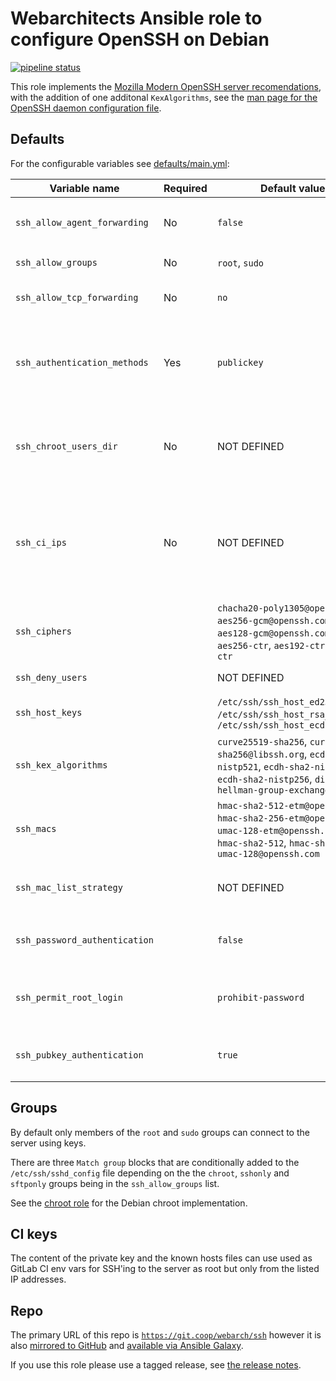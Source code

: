 # Webarchitects Ansible role to configure OpenSSH on Debian

[![pipeline status](https://git.coop/webarch/ssh/badges/master/pipeline.svg)](https://git.coop/webarch/ssh/-/commits/master)

This role implements the [Mozilla Modern OpenSSH server recomendations](https://infosec.mozilla.org/guidelines/openssh#modern-openssh-67), with the addition of one additonal `KexAlgorithms`, see the [man page for the OpenSSH daemon configuration file](https://man.openbsd.org/sshd_config).

## Defaults

For the configurable variables see [defaults/main.yml](defaults/main.yml):

| Variable name                 | Required | Default value                                                                                                                                                 | Comment                                                                                                                                                                                                                                         |
|-------------------------------|----------|---------------------------------------------------------------------------------------------------------------------------------------------------------------|-------------------------------------------------------------------------------------------------------------------------------------------------------------------------------------------------------------------------------------------------|
| `ssh_allow_agent_forwarding`  | No       | `false`                                                                                                                                                       | A boolean, [AllowAgentForwarding](https://man.openbsd.org/sshd_config#AllowAgentForwarding) allows `yes` or `no`, use `true` or `false`                                                                                                         |
| `ssh_allow_groups`            | No       | `root`, `sudo`                                                                                                                                                | An optional list of groups for [AllowGroups](https://man.openbsd.org/sshd_config#AllowGroups)                                                                                                                                                   |
| `ssh_allow_tcp_forwarding`    | No       | `no`                                                                                                                                                          | A string, [AllowTcpForwarding](https://man.openbsd.org/sshd_config#AllowTcpForwarding) use `all`, `local`, `no`, `remote` or `yes`                                                                                                              |
| `ssh_authentication_methods`  | Yes      | `publickey`                                                                                                                                                   | A string, [AuthenticationMethods](https://man.openbsd.org/sshd_config#AuthenticationMethods) one or more space seperated lists of comma-separated authentication method names, or the single string `any`                                       |
| `ssh_chroot_users_dir`        | No       | NOT DEFINED                                                                                                                                                   | Directory under which users in the `chroot` group will be chrooted to (in a sub-directory matching their user name), for example `/chroots`                                                                                                     |
| `ssh_ci_ips`                  | No       | NOT DEFINED                                                                                                                                                   | If the ssh_ci_ips array is defined and not empty then a key pair will be generated in `/root/.ssh/ci` and the public key will be added to `/root/.ssh/authorized_keys` prefixed with a `from=""` containing the public key and the IP addresses |
| `ssh_ciphers`                 |          | `chacha20-poly1305@openssh.com`, `aes256-gcm@openssh.com`, `aes128-gcm@openssh.com`, `aes256-ctr`, `aes192-ctr`, `aes128-ctr`                                 | An array, [Ciphers](https://man.openbsd.org/sshd_config#Ciphers) allows a comma-separated list, use an array of ciphers                                                                                                                         |
| `ssh_deny_users`              |          | NOT DEFINED                                                                                                                                                   | An array of users for [DenyUsers](https://man.openbsd.org/sshd_config#DenyUsers)                                                                                                                                                                |
| `ssh_host_keys`               |          | `/etc/ssh/ssh_host_ed25519_key`, `/etc/ssh/ssh_host_rsa_key`, `/etc/ssh/ssh_host_ecdsa_key`                                                                   | An array, [HostKey](https://man.openbsd.org/sshd_config#HostKey) allows a comma-separated list, use an array of file paths                                                                                                                      |
| `ssh_kex_algorithms`          |          | `curve25519-sha256`, `curve25519-sha256@libssh.org`, `ecdh-sha2-nistp521`, `ecdh-sha2-nistp384`, `ecdh-sha2-nistp256`, `diffie-hellman-group-exchange-sha256` | An array, [KexAlgorithms](https://man.openbsd.org/sshd_config#KexAlgorithms) allows a comma-separated list, use an array of algorithms                                                                                                          |
| `ssh_macs`                    |          | `hmac-sha2-512-etm@openssh.com`, `hmac-sha2-256-etm@openssh.com`, `umac-128-etm@openssh.com`, `hmac-sha2-512`, `hmac-sha2-256`, `umac-128@openssh.com`        | An array, [Macs](https://man.openbsd.org/sshd_config#MACs) message authentication code algorithms                                                                                                                                               |
| `ssh_mac_list_strategy`       |          | NOT DEFINED                                                                                                                                                   | An optional string, `append` for `+`, `head` for `^` and `remove` for `-` to be used as a prefix to the array of MACs                                                                                                                           |
| `ssh_password_authentication` |          | `false`                                                                                                                                                       | A boolean, [PasswordAuthentication](https://man.openbsd.org/sshd_config#PasswordAuthentication) allows `yes` or `no`, use `true` or `false`                                                                                                     |
| `ssh_permit_root_login`       |          | `prohibit-password`                                                                                                                                           | A boolean or a string, [PermitRootLogin](https://man.openbsd.org/sshd_config#PermitRootLogin) allows `yes`, `no` and `prohibit-password`, use `true`, `false` or `prohibit-password`                                                            |
| `ssh_pubkey_authentication`   |          | `true`                                                                                                                                                        | A boolean, [PubkeyAuthentication](https://man.openbsd.org/sshd_config#PubkeyAuthentication) allows `yes` or `no`, use `true` or `false`                                                                                                         |

## Groups

By default only members of the `root` and `sudo` groups can connect to the server using keys.

There are three `Match group` blocks that are conditionally added to the `/etc/ssh/sshd_config` file depending on the the `chroot`, `sshonly` and `sftponly` groups being in the `ssh_allow_groups` list.

See the [chroot role](https://git.coop/webarch/chroot) for the Debian chroot implementation.

## CI keys

The content of the private key and the known hosts files can use used as GitLab CI env vars for SSH'ing to the server as root but only from the listed IP addresses.

## Repo

The primary URL of this repo is [`https://git.coop/webarch/ssh`](https://git.coop/webarch/ssh) however it is also [mirrored to GitHub](https://github.com/webarch-coop/ansible-role-ssh) and [available via Ansible Galaxy](https://galaxy.ansible.com/chriscroome/ssh).

If you use this role please use a tagged release, see [the release notes](https://git.coop/webarch/ssh/-/releases).

